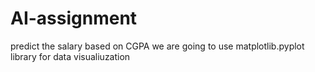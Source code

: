 # AI-assignment
predict the salary based on CGPA
we are going to use matplotlib.pyplot library for data visualiuzation
